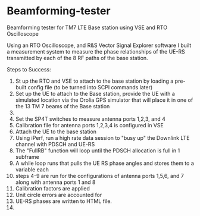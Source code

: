 # Beamforming-tester
Beamforming tester for TM7 LTE Base station using VSE and RTO Oscilloscope

Using an RTO Oscilloscope, and R&S Vector Signal Explorer software I built a measurement system to measure the phase relationships of the UE-RS transmitted by each of the 8 RF paths of the base station.

Steps to Success:
1. St up the RTO and VSE to attach to the base station by loading a pre-built config file (to be turned into SCPI commands later)
2. Set up the UE to attach to the Base station, provide the UE with a simulated location via the Orolia GPS simulator that will place it in one of the 13 TM 7 beams of the Base station
3.
4. Set the SP4T switches to measure antenna ports 1,2,3, and 4
5. Calibration file for antenna ports 1,2,3,4 is configured in VSE
6. Attach the UE to the base station
7. Using iPerf, run a high rate data session to "busy up" the Downlink LTE channel with PDSCH and UE-RS
8. The "FullRB" function will loop until the PDSCH allocation is full in 1 subframe
9. A while loop runs that pulls the UE RS phase angles and stores them to a variable each
10. steps 4-9 are run for the configurations of antenna ports 1,5,6, and 7 along with antenna ports 1 and 8
11. Calibration factors are applied
12. Unit circle errors are accounted for
13. UE-RS phases are written to HTML file.
14. 
